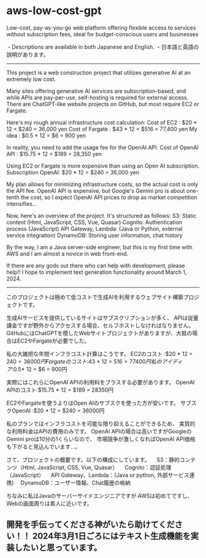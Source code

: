 # aws-low-cost-gpt
Low-cost, pay-as-you-go web platform offering flexible access to services without subscription fees, ideal for budget-conscious users and businesses

・Descriptions are available in both Japanese and English.
・日本語と英語の説明があります。

---
This project is a web construction project that utilizes generative AI at an extremely low cost.

Many sites offering generative AI services are subscription-based, and while APIs are pay-per-use, self-hosting is required for external access. There are ChatGPT-like website projects on GitHub, but most require EC2 or Fargate.

Here's my rough annual infrastructure cost calculation:
Cost of EC2 : $20 * 12 = $240 = 36,000 yen
Cost of Fargate : $43 * 12 = $516 = 77,400 yen
My idea : $0.5 * 12 = $6 = 900 yen

In reality, you need to add the usage fee for the OpenAI API.
Cost of OpenAI API : $15.75 * 12 = $189 = 28,350 yen

Using EC2 or Fargate is more expensive than using an Open AI subscription.
Subscription OpenAI: $20 * 12 = $240 = 36,000 yen

My plan allows for minimizing infrastructure costs, so the actual cost is only the API fee.
OpenAI API is expensive, but Google's Gemini pro is about one-tenth the cost, so I expect OpenAI API prices to drop as market competition intensifies...

Now, here's an overview of the project. It's structured as follows:
S3: Static content (Html, JavaScript, CSS, Vue, Quasar)
Cognito: Authentication process (JavaScript)
API Gateway, Lambda: (Java or Python, external service integration)
DynamoDB: Storing user information, chat history

By the way, I am a Java server-side engineer, but this is my first time with AWS and I am almost a novice in web front-end.

If there are any gods out there who can help with development, please help!!
I hope to implement text generation functionality around March 1, 2024.

---
このプロジェクトは極めて低コストで生成AIを利用するウェブサイト構築プロジェクトです。

生成AIサービスを提供しているサイトはサブスクリプションが多く、
APIは従量課金ですが野外からアクセスする場合、セルフホストしなければなりません。
GitHubにはChatGPTを模したWebサイトプロジェクトがありますが、大抵の場合はEC2やFargateが必要でした。

私の大雑把な年間インフラコスト計算はこうです。
EC2のコスト    :$20 * 12 = $240  = 36000円
Fargateのコスト:$43 * 12 = $516  = 77400円
私のアイディア :$0.5* 12 = $6    = 900円

実際にはこれらにOpenAI APIの利用料をプラスする必要があります。
OpenAI APIのコスト:$15.75 * 12 = $189 = 28350円

EC2やFargateを使うよりはOpen AIのサブスクを使った方が安いです。
サブスクOpenAI :$20 * 12 = $240  = 36000円

私のプランではインフラコストを可能な限り抑えることができるため、
実質的な利用料金はAPIの費用のみです。
OpenAI APIの場合は高いですがGoogleのGemini proは10分の1くらいなので、
市場競争が激しくなればOpenAI API価格も下がると見込んでいます…。


さて、プロジェクトの概要です。以下の構成にしています。
　S3：静的コンテンツ（Html, JavaScript, CSS, Vue, Quasar）
　Cognito：認証処理（JavaScript）
　API Gateway、Lambda：(Java or python, 外部サービス連携)
　DynamoDB：ユーザー情報、Chat履歴の格納

ちなみに私はJavaのサーバーサイドエンジニアですが
AWSは初めてですし、Webの画面周りは素人に近いです。

開発を手伝ってくださる神がいたら助けてください！！
2024年3月1日ごろにはテキスト生成機能を実装したいと思っています。
---



